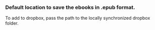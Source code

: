 ### Default location to save the ebooks in .epub format.

To add to dropbox, pass the path to the locally synchronized dropbox folder.